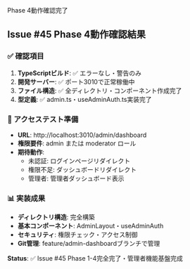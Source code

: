 Phase 4動作確認完了
## Issue #45 Phase 4動作確認結果

### ✅ 確認項目
1. **TypeScriptビルド**: ✅ エラーなし・警告のみ
2. **開発サーバー**: ✅ ポート3010で正常稼働中  
3. **ファイル構造**: ✅ 全ディレクトリ・コンポーネント作成完了
4. **型定義**: ✅ admin.ts・useAdminAuth.ts実装完了

### 🎯 アクセステスト準備
- **URL**: http://localhost:3010/admin/dashboard
- **権限要件**: admin または moderator ロール
- **期待動作**: 
  - 未認証: ログインページリダイレクト
  - 権限不足: ダッシュボードリダイレクト
  - 管理者: 管理者ダッシュボード表示

### 📊 実装成果
- **ディレクトリ構造**: 完全構築
- **基本コンポーネント**: AdminLayout・useAdminAuth
- **セキュリティ**: 権限チェック・アクセス制御
- **Git管理**: feature/admin-dashboardブランチで管理

**Status**: ✅ Issue #45 Phase 1-4完全完了・管理者機能基盤完成
